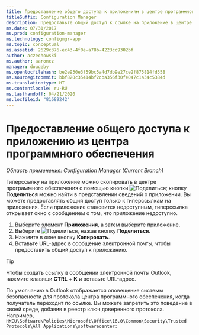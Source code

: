 ```yaml
---
title: Предоставление общего доступа к приложениям в центре программного обеспечения
titleSuffix: Configuration Manager
description: Предоставьте общий доступ к ссылке на приложение в центре программного обеспечения в Configuration Manager.
ms.date: 07/31/2017
ms.prod: configuration-manager
ms.technology: configmgr-app
ms.topic: conceptual
ms.assetid: 2629c376-ec43-4f0e-a78b-4223cc9302bf
author: aczechowski
ms.author: aaroncz
manager: dougeby
ms.openlocfilehash: be2e930e3f59bc5a4d7db9e27ce2f875814fd358
ms.sourcegitcommit: bbf820c35414bf2cba356f30fe047c1a34c5384d
ms.translationtype: HT
ms.contentlocale: ru-RU
ms.lasthandoff: 04/21/2020
ms.locfileid: "81689242"
---
```

# <a name="share-an-application-from-software-center"></a>Предоставление общего доступа к приложению из центра программного обеспечения

*Область применения: Configuration Manager (Current Branch)* <!-- 1706 -->

Гиперссылку на приложение можно скопировать в центре программного обеспечения с помощью кнопки ![Поделиться](media/share15.png); кнопку **Поделиться** можно найти в представлении сведений о приложении. Вы можете предоставлять общий доступ только к гиперссылкам на приложения. Если приложение становится недоступным, гиперссылка открывает окно с сообщением о том, что приложение недоступно.

1. Выберите элемент **Приложения**, а затем выберите приложение.
2. Выберите ![Поделиться](media/share15.png), нажав кнопку **Поделиться**.
3. Нажмите в окне кнопку **Копировать**.
4. Вставьте URL-адрес в сообщение электронной почты, чтобы предоставить общий доступ к приложению.  

> [!TIP]  
>  Чтобы создать ссылку в сообщении электронной почты Outlook, нажмите клавиши **CTRL** + **K** и вставьте URL-адрес.  
>  
> По умолчанию в Outlook отображается оповещение системы безопасности для протокола центра программного обеспечения, когда получатель переходит по ссылке. Вы можете запретить это поведение в своей среде, добавив в реестр ключ доверенного протокола. Например, `HKCU\Software\Policies\Microsoft\Office\16.0\Common\Security\Trusted Protocols\All Applications\softwarecenter:`  
